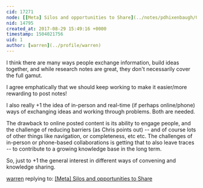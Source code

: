 ```yaml
---
cid: 17271
node: [[Meta] Silos and opportunities to Share](../notes/pdhixenbaugh/08-28-2017/meta-silos-and-opportunities-to-share)
nid: 14795
created_at: 2017-08-29 15:49:16 +0000
timestamp: 1504021756
uid: 1
author: [warren](../profile/warren)
---
```


I think there are many ways people exchange information, build ideas together, and while research notes are great, they don't necessarily cover the full gamut. 

I agree emphatically that we should keep working to make it easier/more rewarding to post notes! 

I also really +1 the idea of in-person and real-time (if perhaps online/phone) ways of exchanging ideas and working through problems. Both are needed. 

The drawback to online posted content is its ability to engage people, and the challenge of reducing barriers (as Chris points out) -- and of course lots of other things like navigation, or completeness, etc etc. The challenges of in-person or phone-based collaborations is getting that to also leave traces -- to contribute to a growing knowledge base in the long term. 

So, just to +1 the general interest in different ways of convening and knowledge sharing. 

[warren](../profile/warren) replying to: [[Meta] Silos and opportunities to Share](../notes/pdhixenbaugh/08-28-2017/meta-silos-and-opportunities-to-share)

